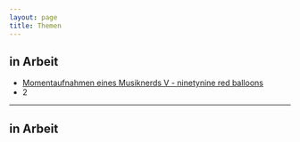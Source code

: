 ```yaml
---
layout: page
title: Themen
---
```


## in Arbeit

* [Momentaufnahmen eines Musiknerds V - ninetynine red balloons](./2016/08/25/ninth-post/)
* 2

---


## in Arbeit
